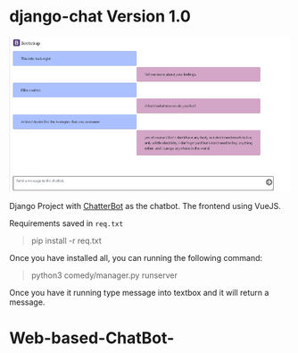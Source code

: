 # django-chat Version 1.0

![](./images/screenshot.bmp)

Django Project with [ChatterBot](https://github.com/gunthercox/ChatterBot) as the chatbot. The frontend using VueJS.

Requirements saved in `req.txt`

> pip install -r req.txt

Once you have installed all, you can running the following command:

> python3 comedy/manager.py runserver

Once you have it running type message into textbox and it will return a message.

# Web-based-ChatBot-
